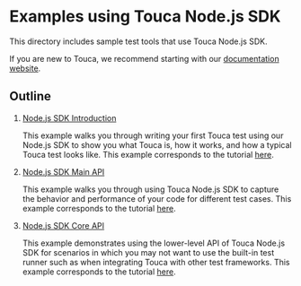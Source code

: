# Examples using Touca Node.js SDK

This directory includes sample test tools that use Touca Node.js SDK.

If you are new to Touca, we recommend starting with our
[documentation website](https://touca.io/docs).

## Outline

1.  [Node.js SDK Introduction](./01_node_minimal)

    This example walks you through writing your first Touca test using our
    Node.js SDK to show you what Touca is, how it works, and how a typical Touca
    test looks like. This example corresponds to the tutorial
    [here](https://touca.io/docs/basics/submit).

2.  [Node.js SDK Main API](./02_node_main_api)

    This example walks you through using Touca Node.js SDK to capture the
    behavior and performance of your code for different test cases. This example
    corresponds to the tutorial [here](https://touca.io/docs/sdk/main-api).

3.  [Node.js SDK Core API](./03_node_core_api)

    This example demonstrates using the lower-level API of Touca Node.js SDK for
    scenarios in which you may not want to use the built-in test runner such as
    when integrating Touca with other test frameworks. This example corresponds
    to the tutorial [here](https://touca.io/docs/sdk/core-api).
